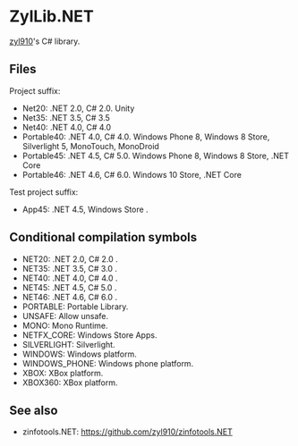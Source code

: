 ZylLib.NET
==========

[zyl910](https://github.com/zyl910)'s C# library.

## Files

Project suffix:

- Net20: .NET 2.0, C# 2.0. Unity
- Net35: .NET 3.5, C# 3.5
- Net40: .NET 4.0, C# 4.0
- Portable40: .NET 4.0, C# 4.0. Windows Phone 8, Windows 8 Store, Silverlight 5, MonoTouch, MonoDroid
- Portable45: .NET 4.5, C# 5.0. Windows Phone 8, Windows 8 Store, .NET Core
- Portable46: .NET 4.6, C# 6.0. Windows 10 Store, .NET Core

Test project suffix:

- App45: .NET 4.5, Windows Store .


## Conditional compilation symbols

* NET20: .NET 2.0, C# 2.0 .
* NET35: .NET 3.5, C# 3.0 .
* NET40: .NET 4.0, C# 4.0 .
* NET45: .NET 4.5, C# 5.0 .
* NET46: .NET 4.6, C# 6.0 .
* PORTABLE: Portable Library.
* UNSAFE: Allow unsafe.
* MONO: Mono Runtime.
* NETFX_CORE: Windows Store Apps.
* SILVERLIGHT: Silverlight.
* WINDOWS: Windows platform.
* WINDOWS_PHONE: Windows phone platform.
* XBOX: XBox platform.
* XBOX360: XBox platform.


## See also

* zinfotools.NET: https://github.com/zyl910/zinfotools.NET


